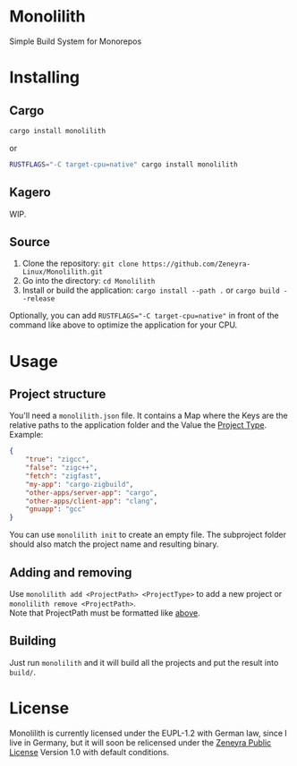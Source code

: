 # Monolilith
Simple Build System for Monorepos

# Installing
## Cargo
```sh
cargo install monolilith
```
or 
```sh
RUSTFLAGS="-C target-cpu=native" cargo install monolilith
```

## Kagero
WIP.

## Source
1. Clone the repository: `git clone https://github.com/Zeneyra-Linux/Monolilith.git`
2. Go into the directory: `cd Monolilith`
3. Install or build the application: `cargo install --path .` or `cargo build --release`

Optionally, you can add `RUSTFLAGS="-C target-cpu=native"` in front of the command like above to optimize the application for your CPU.

# Usage
## Project structure
You'll need a `monolilith.json` file. It contains a Map where the Keys are the relative paths to the application folder and the Value the [Project Type](https://github.com/Zeneyra-Linux/Monolilith/wiki/Project-Types).  
Example:
```json
{
    "true": "zigcc",
    "false": "zigc++",
    "fetch": "zigfast",
    "my-app": "cargo-zigbuild",
    "other-apps/server-app": "cargo",
    "other-apps/client-app": "clang",
    "gnuapp": "gcc"
}
```
You can use `monolilith init` to create an empty file. The subproject folder should also match the project name and resulting binary.

## Adding and removing
Use `monolilith add <ProjectPath> <ProjectType>` to add a new project or `monolilith remove <ProjectPath>`.  
Note that ProjectPath must be formatted like [above](#project-structure).

## Building
Just run `monolilith` and it will build all the projects and put the result into `build/`.

# License
Monolilith is currently licensed under the EUPL-1.2 with German law, since I live in Germany, but it will soon be relicensed under the [Zeneyra Public License](https://github.com/Zeneyra-Linux/Monolilith) Version 1.0 with default conditions.